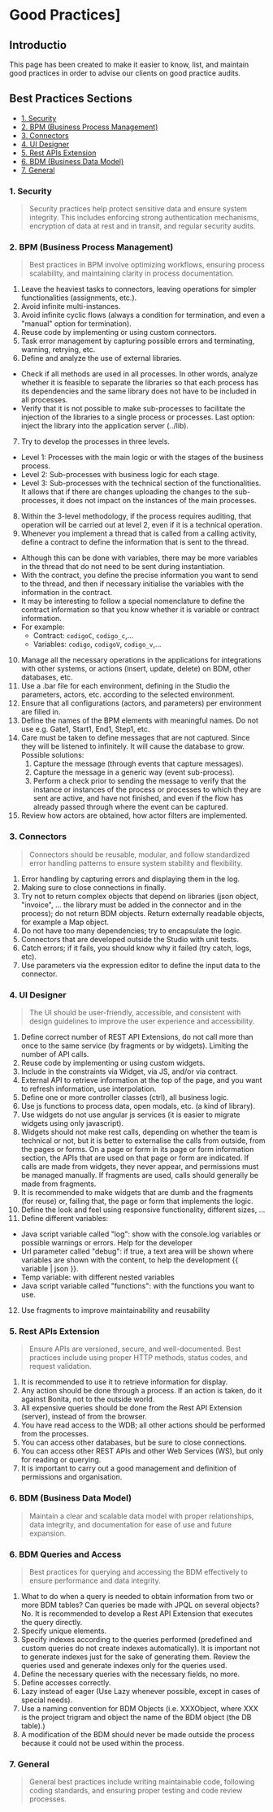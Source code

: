 # Good Practices]

## Introductio
This page has been created to make it easier to know, list, and maintain good practices in order to advise our clients on good practice audits.

## Best Practices Sections

- [1. Security](#1-security)
- [2. BPM (Business Process Management)](#2-bpm-business-process-management)
- [3. Connectors](#3-connectors)
- [4. UI Designer](#4-ui-designer)
- [5. Rest APIs Extension](#5-rest-apis-extension)
- [6. BDM (Business Data Model)](#6-bdm-business-data-model)
- [7. General](#7-general)

### 1. Security
> Security practices help protect sensitive data and ensure system integrity. This includes enforcing strong authentication mechanisms, encryption of data at rest and in transit, and regular security audits.


### 2. BPM (Business Process Management)
> Best practices in BPM involve optimizing workflows, ensuring process scalability, and maintaining clarity in process documentation.

1. Leave the heaviest tasks to connectors, leaving operations for simpler functionalities (assignments, etc.).
2. Avoid infinite multi-instances.
3. Avoid infinite cyclic flows (always a condition for termination, and even a "manual" option for termination).
4. Reuse code by implementing or using custom connectors.
5. Task error management by capturing possible errors and terminating, warning, retrying, etc.
6. Define and analyze the use of external libraries.
- Check if all methods are used in all processes. In other words, analyze whether it is feasible to separate the libraries so that each process has its dependencies and the same library does not have to be included in all processes.
- Verify that it is not possible to make sub-processes to facilitate the injection of the libraries to a single process or processes.
   Last option: inject the library into the application server (../lib).
7. Try to develop the processes in three levels.
- Level 1: Processes with the main logic or with the stages of the business process.
- Level 2: Sub-processes with business logic for each stage.
- Level 3: Sub-processes with the technical section of the functionalities.
   It allows that if there are changes uploading the changes to the sub-processes, it does not impact on the instances of the main processes.
8. Within the 3-level methodology, if the process requires auditing, that operation will be carried out at level 2, even if it is a technical operation.
9. Whenever you implement a thread that is called from a calling activity, define a contract to define the information that is sent to the thread.
- Although this can be done with variables, there may be more variables in the thread that do not need to be sent during instantiation.
- With the contract, you define the precise information you want to send to the thread, and then if necessary initialise the variables with the information in the contract.
- It may be interesting to follow a special nomenclature to define the contract information so that you know whether it is variable or contract information.
- For example: 
    - Contract: `codigoC`, `codigo_c`,...
    - Variables: `codigo`, `codigoV`, `codigo_v`,...
10. Manage all the necessary operations in the applications for integrations with other systems, or actions (insert, update, delete) on BDM, other databases, etc.
11. Use a .bar file for each environment, defining in the Studio the parameters, actors, etc. according to the selected environment.
12. Ensure that all configurations (actors, and parameters) per environment are filled in.
13. Define the names of the BPM elements with meaningful names. Do not use e.g. Gate1, Start1, End1, Step1, etc.
14. Care must be taken to define messages that are not captured. Since they will be listened to infinitely. It will cause the database to grow.
    Possible solutions:
    1. Capture the message (through events that capture messages).
    2. Capture the message in a generic way (event sub-process).
    3. Perform a check prior to sending the message to verify that the instance or instances of the process or processes to which they are sent are active, and have not finished, and even if the flow has already passed through where the event can be captured.
15. Review how actors are obtained, how actor filters are implemented.

### 3. Connectors
> Connectors should be reusable, modular, and follow standardized error handling patterns to ensure system stability and flexibility.

1. Error handling by capturing errors and displaying them in the log.
2. Making sure to close connections in finally.
3. Try not to return complex objects that depend on libraries (json object, "invoice", ... the library must be added in the connector and in the process); do not return BDM objects. Return externally readable objects, for example a Map object.
4. Do not have too many dependencies; try to encapsulate the logic.
5. Connectors that are developed outside the Studio with unit tests.
6. Catch errors; if it fails, you should know why it failed (try catch, logs, etc).
7. Use parameters via the expression editor to define the input data to the connector.

### 4. UI Designer
> The UI should be user-friendly, accessible, and consistent with design guidelines to improve the user experience and accessibility.

1. Define correct number of REST API Extensions, do not call more than once to the same service (by fragments or by widgets). Limiting the number of API calls.
2. Reuse code by implementing or using custom widgets.
3. Include in the constraints via Widget, via JS, and/or via contract.
4. External API to retrieve information at the top of the page, and you want to refresh information, use interpolation.
5. Define one or more controller classes (ctrl), all business logic.
6. Use js functions to process data, open modals, etc. (a kind of library).
7. Use widgets do not use angular js services (it is easier to migrate widgets using only javascript).
8. Widgets should not make rest calls, depending on whether the team is technical or not, but it is better to externalise the calls from outside, from the pages or forms.
   On a page or form in its page or form information section, the APIs that are used on that page or form are indicated. If calls are made from widgets, they never appear, and permissions must be managed manually.
   If fragments are used, calls should generally be made from fragments.
9. It is recommended to make widgets that are dumb and the fragments (for reuse) or, failing that, the page or form that implements the logic.
10. Define the look and feel using responsive functionality, different sizes, ...
11. Define different variables:
   - Java script variable called "log": show with the console.log variables or possible warnings or errors. Help for the developer
   - Url parameter called "debug": if true, a text area will be shown where variables are shown with the content, to help the development {{ variable | json }}.
   - Temp variable: with different nested variables
   - Java script variable called "functions": with the functions you want to use.
12. Use fragments to improve maintainability and reusability 

### 5. Rest APIs Extension
> Ensure APIs are versioned, secure, and well-documented. Best practices include using proper HTTP methods, status codes, and request validation.

1. It is recommended to use it to retrieve information for display.
2. Any action should be done through a process. If an action is taken, do it against Bonita, not to the outside world.
3. All expensive queries should be done from the Rest API Extension (server), instead of from the browser.
4. You have read access to the WDB; all other actions should be performed from the processes.
5. You can access other databases, but be sure to close connections.
6. You can access other REST APIs and other Web Services (WS), but only for reading or querying.
7. It is important to carry out a good management and definition of permissions and organisation.

### 6. BDM (Business Data Model)
> Maintain a clear and scalable data model with proper relationships, data integrity, and documentation for ease of use and future expansion.

### 6. BDM Queries and Access
> Best practices for querying and accessing the BDM effectively to ensure performance and data integrity.

1. What to do when a query is needed to obtain information from two or more BDM tables? Can queries be made with JPQL on several objects? No. It is recommended to develop a Rest API Extension that executes the query directly.
2. Specify unique elements.
3. Specify indexes according to the queries performed (predefined and custom queries do not create indexes automatically). It is important not to generate indexes just for the sake of generating them. Review the queries used and generate indexes only for the queries used.
4. Define the necessary queries with the necessary fields, no more.
5. Define accesses correctly.
6. Lazy instead of eager (Use Lazy whenever possible, except in cases of special needs).
7. Use a naming convention for BDM Objects (i.e. XXXObject, where XXX is the project trigram and object the name of the BDM object (the DB table).)
8. A modification of the BDM should never be made outside the process because it could not be used within the process.


### 7. General
> General best practices include writing maintainable code, following coding standards, and ensuring proper testing and code review processes.

